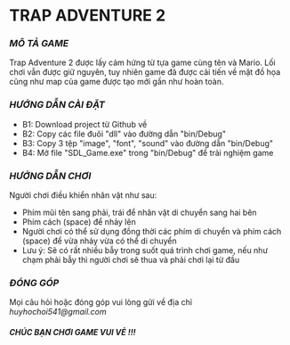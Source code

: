 # TRAP ADVENTURE 2
### _MÔ TẢ GAME_
Trap Adventure 2 được lấy cảm hứng từ tựa game cùng tên và Mario. Lối chơi vẫn được giữ nguyên, tuy nhiên game đã được cải tiến về mặt đồ họa cũng như map của game được tạo mới gần như hoàn toàn.
### _HƯỚNG DẪN CÀI ĐẶT_
* B1: Download project từ Github về
* B2: Copy các file đuôi "dll" vào đường dẫn "bin/Debug"
* B3: Copy 3 tệp "image", "font", "sound" vào đường dẫn "bin/Debug"
* B4: Mở file "SDL_Game.exe" trong "bin/Debug" để trải nghiệm game
### _HƯỚNG DẪN CHƠI_
Người chơi điều khiển nhân vật như sau:
* Phím mũi tên sang phải, trái để nhân vật di chuyển sang hai bên
* Phím cách (space) để nhảy lên
* Người chơi có thể sử dụng đồng thời các phím di chuyển và phím cách (space) để vừa nhảy vừa có thể di chuyển
* Lưu ý: Sẽ có rất nhiều bẫy trong suốt quá trình chơi game, nếu như chạm phải bẫy thì người chơi sẽ thua và phải chơi lại từ đầu
### _ĐÓNG GÓP_
Mọi câu hỏi hoặc đóng góp vui lòng gửi về địa chỉ _huyhochoi541@gmail.com_
#### _CHÚC BẠN CHƠI GAME VUI VẺ !!!_
